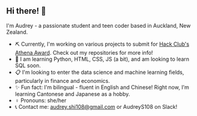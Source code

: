 ## Hi there! 👋
I'm Audrey - a passionate student and teen coder based in Auckland, New Zealand. 
* ⛏️ Currently, I'm working on various projects to submit for [Hack Club's Athena Award](https://athena.hackclub.com/). Check out my repositories for more info!
* 🏫 I am learning Python, HTML, CSS, JS (a bit), and am looking to learn SQL soon. 
* 📋 I'm looking to enter the data science and machine learning fields, particularly in finance and economics.
* ✨ Fun fact: I'm bilingual - fluent in English and Chinese! Right now, I'm learning Cantonese and Japanese as a hobby.
* ♀️ Pronouns: she/her
* 📞 Contact me: audrey.shi108@gmail.com or AudreyS108 on Slack!

<!--
**AudreyS108/AudreyS108** is a ✨ _special_ ✨ repository because its `README.md` (this file) appears on your GitHub profile.

Here are some ideas to get you started:

- 🔭 I’m currently working on ...
- 🌱 I’m currently learning ...
- 👯 I’m looking to collaborate on ...
- 🤔 I’m looking for help with ...
- 💬 Ask me about ...
- 📫 How to reach me: ...
- 😄 Pronouns: ...
- ⚡ Fun fact: ...
-->
